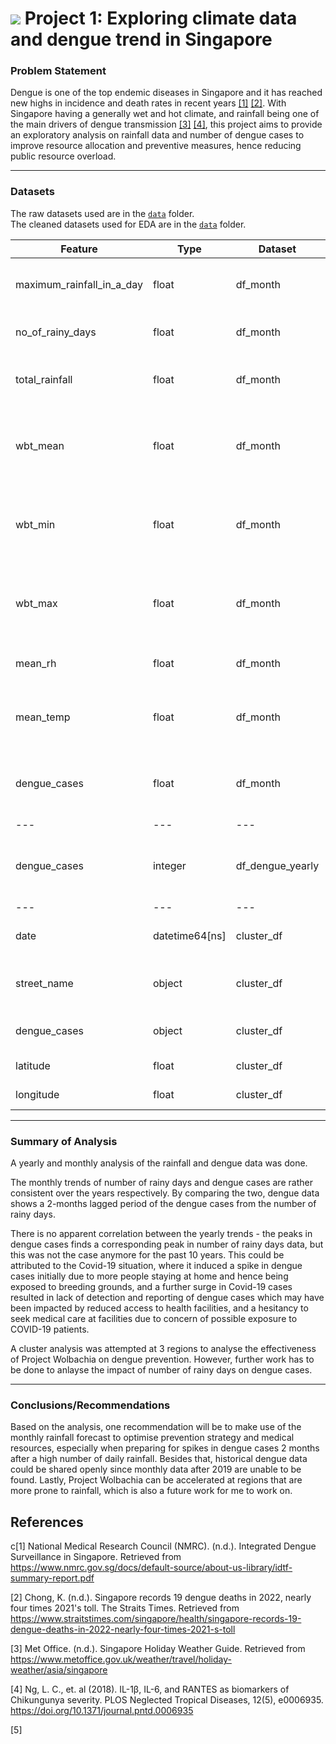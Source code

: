 # ![](https://ga-dash.s3.amazonaws.com/production/assets/logo-9f88ae6c9c3871690e33280fcf557f33.png) Project 1: Exploring climate data and dengue trend in Singapore

### Problem Statement

Dengue is one of the top endemic diseases in Singapore and it has reached new highs in incidence and death rates in recent years [[1]](#1) [[2]](#2). With Singapore having a generally wet and hot climate, and rainfall being one of the main drivers of dengue transmission [[3]](#3) [[4]](#4), this project aims to provide an exploratory analysis on rainfall data and number of dengue cases to improve resource allocation and preventive measures, hence reducing public resource overload.

---

### Datasets

The raw datasets used are in the [`data`](./data/) folder.  
The cleaned datasets used for EDA are in the [`data`](./data/output) folder.

|Feature|Type|Dataset|Description|
|---|---|---|---|
|maximum_rainfall_in_a_day|float|df_month|Highest daily rainfall in each month|
|no_of_rainy_days|float|df_month|Monthly number of rain days|
|total_rainfall|float|df_month|Total monthly rainfall (in mm)|
|wbt_mean|float|df_month|Mean monthly-wet-bulb-temperature (in degree celcius)|
|wbt_min|float|df_month|Mininum monthly-wet-bulb-temperature (in degree celcius)|
|wbt_max|float|df_month|Maximum monthly-wet-bulb-temperature (in degree celcius)|
|mean_rh|float|df_month|Mean relative humidity|
|mean_temp|float|df_month|Mean surface air temperature (in degree celcius)| 
|dengue_cases|float|df_month|Total number of dengue cases in a month|
|---|---|---|---|
|dengue_cases|integer|df_dengue_yearly|Total number of dengue cases in a year|
|---|---|---|---|
|date|datetime64[ns]|cluster_df|date of case recorded|
|street_name|object|cluster_df|street at which the case was reported|
|dengue_cases|object|cluster_df|number of dengue cases|
|latitude|float|cluster_df|latitude of location|
|longitude|float|cluster_df|longitude of location|


---
### Summary of Analysis

A yearly and monthly analysis of the rainfall and dengue data was done. 

The monthly trends of number of rainy days and dengue cases are rather consistent over the years respectively. By comparing the two, dengue data shows a 2-months lagged period of the dengue cases from the number of rainy days. 

There is no apparent correlation between the yearly trends - the peaks in dengue cases finds a corresponding peak in number of rainy days data, but this was not the case anymore for the past 10 years. This could be attributed to the Covid-19 situation, where it induced a spike in dengue cases initially due to more people staying at home and hence being exposed to breeding grounds, and a further surge in Covid-19 cases resulted in lack of detection and reporting of dengue cases which may have been impacted by reduced access to health facilities, and a hesitancy to seek medical care at facilities due to concern of possible exposure to COVID-19 patients.

A cluster analysis was attempted at 3 regions to analyse the effectiveness of Project Wolbachia on dengue prevention. However, further work has to be done to anlayse the impact of number of rainy days on dengue cases. 

--- 
### Conclusions/Recommendations
Based on the analysis, one recommendation will be to make use of the monthly rainfall forecast to optimise prevention strategy and medical resources, especially when preparing for spikes in dengue cases 2 months after a high number of daily rainfall. Besides that, historical dengue data could be shared openly since monthly data after 2019 are unable to be found. Lastly, Project Wolbachia can be accelerated at regions that are more prone to rainfall, which is also a future work for me to work on.


## References

<a id="1">c[1]</a> 
National Medical Research Council (NMRC). (n.d.). Integrated Dengue Surveillance in Singapore. Retrieved from https://www.nmrc.gov.sg/docs/default-source/about-us-library/idtf-summary-report.pdf

<a id="2">[2]</a> 
 Chong, K. (n.d.). Singapore records 19 dengue deaths in 2022, nearly four times 2021's toll. The Straits Times. Retrieved from https://www.straitstimes.com/singapore/health/singapore-records-19-dengue-deaths-in-2022-nearly-four-times-2021-s-toll
 
<a id="3">[3]</a> 
Met Office. (n.d.). Singapore Holiday Weather Guide. Retrieved from https://www.metoffice.gov.uk/weather/travel/holiday-weather/asia/singapore

<a id="4">[4]</a> 
Ng, L. C., et. al (2018). IL-1β, IL-6, and RANTES as biomarkers of Chikungunya severity. PLOS Neglected Tropical Diseases, 12(5), e0006935. https://doi.org/10.1371/journal.pntd.0006935

<a id="5">[5]</a> 

